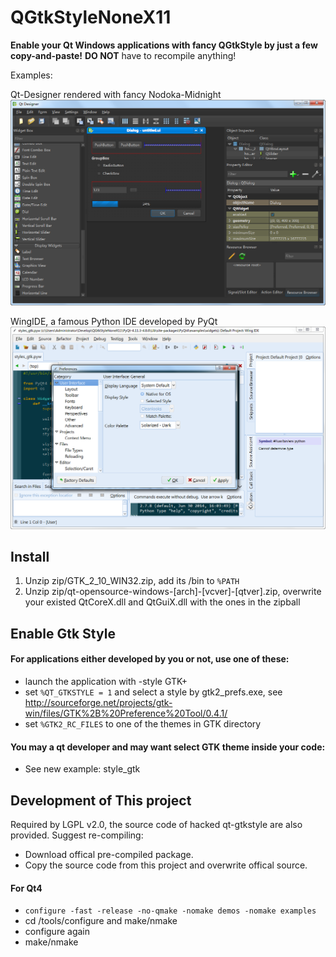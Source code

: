 QGtkStyleNoneX11
================

**Enable your Qt Windows applications with fancy QGtkStyle by just a few copy-and-paste!**
**DO NOT** have to recompile anything! 

Examples:

Qt-Designer rendered with fancy Nodoka-Midnight
![qtdesignerwithnodokamidnight](https://raw.githubusercontent.com/yennar/QGtkStyleNoneX11/master/web/images/qt_designer_with_nodoka_midnight.png)

WingIDE, a famous Python IDE developed by PyQt
![wingidewithmurrinachrome](https://raw.githubusercontent.com/yennar/QGtkStyleNoneX11/master/web/images/wingide_with_murrina_chrome.png)



 Install
---------

1. Unzip zip/GTK_2_10_WIN32.zip, add its /bin to `%PATH`
1. Unzip zip/qt-opensource-windows-[arch]-[vcver]-[qtver].zip, overwrite your existed QtCoreX.dll and QtGuiX.dll with the ones in the zipball

 Enable Gtk Style
------------------

#### For applications either developed by you or not, use one of these:

* launch the application with -style GTK+
* set `%QT_GTKSTYLE = 1` and select a style by gtk2_prefs.exe, see http://sourceforge.net/projects/gtk-win/files/GTK%2B%20Preference%20Tool/0.4.1/
* set `%GTK2_RC_FILES` to one of the themes in GTK directory

#### You may a qt developer and may want select GTK theme inside your code:

* See new example: style_gtk


 Development of This project
-----------------------------
Required by LGPL v2.0, the source code of hacked qt-gtkstyle are also provided. Suggest re-compiling:

* Download offical pre-compiled package.
* Copy the source code from this project and overwrite offical source.

#### For Qt4

* `configure -fast -release -no-qmake -nomake demos -nomake examples`
* cd /tools/configure and make/nmake
* configure again
* make/nmake





